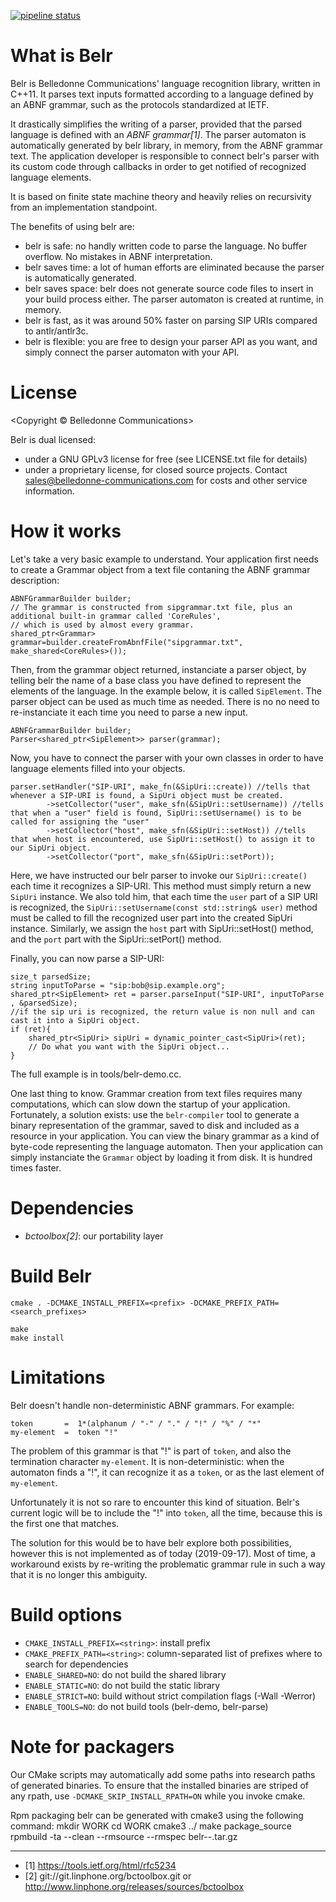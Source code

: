 [![pipeline status](https://gitlab.linphone.org/BC/public/belr/badges/master/pipeline.svg)](https://gitlab.linphone.org/BC/public/belr/commits/master)

What is Belr
============

Belr is Belledonne Communications' language recognition library, written in C++11.
It parses text inputs formatted according to a language defined by an ABNF grammar,
such as the protocols standardized at IETF.

It drastically simplifies the writing of a parser, provided that the parsed language is defined with an *ABNF grammar[1]*.
The parser automaton is automatically generated by belr library, in memory, from the ABNF grammar text.
The application developer is responsible to connect belr's parser with its custom code through callbacks in order to get
notified of recognized language elements.

It is based on finite state machine theory and heavily relies on recursivity from an implementation standpoint.

The benefits of using belr are:
- belr is safe: no handly written code to parse the language. No buffer overflow. No mistakes in ABNF interpretation.
- belr saves time: a lot of human efforts are eliminated because the parser is automatically generated.
- belr saves space: belr does not generate source code files to insert in your build process either. The parser automaton is created at runtime, in memory.
- belr is fast, as it was around 50% faster on parsing SIP URIs compared to antlr/antlr3c.
- belr is flexible: you are free to design your parser API as you want, and simply connect the parser automaton with your API.

License
=======

<Copyright © Belledonne Communications>

Belr is dual licensed:
- under a GNU GPLv3 license for free (see LICENSE.txt file for details)
- under a proprietary license, for closed source projects. Contact sales@belledonne-communications.com for costs and other service information.


How it works
============

Let's take a very basic example to understand.
Your application first needs to create a Grammar object from a text file contaning the ABNF grammar description:

```
ABNFGrammarBuilder builder;
// The grammar is constructed from sipgrammar.txt file, plus an additional built-in grammar called 'CoreRules',
// which is used by almost every grammar.
shared_ptr<Grammar> grammar=builder.createFromAbnfFile("sipgrammar.txt", make_shared<CoreRules>());
```

Then, from the grammar object returned, instanciate a parser object, by telling belr the name of a base class you have defined
to represent the elements of the language. In the example below, it is called `SipElement`.
The parser object can be used as much time as needed. There is no no need to re-instanciate it each time you need to parse a new input.

```
ABNFGrammarBuilder builder;
Parser<shared_ptr<SipElement>> parser(grammar);
```

Now, you have to connect the parser with your own classes in order to have language elements filled into your objects.

```
parser.setHandler("SIP-URI", make_fn(&SipUri::create)) //tells that whenever a SIP-URI is found, a SipUri object must be created.
		->setCollector("user", make_sfn(&SipUri::setUsername)) //tells that when a "user" field is found, SipUri::setUsername() is to be called for assigning the "user"
		->setCollector("host", make_sfn(&SipUri::setHost)) //tells that when host is encountered, use SipUri::setHost() to assign it to our SipUri object.
		->setCollector("port", make_sfn(&SipUri::setPort));
```

Here, we have instructed our belr parser to invoke our `SipUri::create()` each time it recognizes a SIP-URI. This method must simply
return a new `SipUri` instance.
We also told him, that each time the `user` part of a SIP URI is recognized, the `SipUri::setUsername(const std::string& user)` method must be called
to fill the recognized user part into the created SipUri instance.
Similarly, we assign the `host` part with SipUri::setHost() method, and the `port` part with the SipUri::setPort() method.

Finally, you can now parse a SIP-URI: 

```
size_t parsedSize;
string inputToParse = "sip:bob@sip.example.org";
shared_ptr<SipElement> ret = parser.parseInput("SIP-URI", inputToParse , &parsedSize);
//if the sip uri is recognized, the return value is non null and can cast it into a SipUri object.
if (ret){
	shared_ptr<SipUri> sipUri = dynamic_pointer_cast<SipUri>(ret);
	// Do what you want with the SipUri object...
}
```

The full example is in tools/belr-demo.cc.

One last thing to know. Grammar creation from text files requires many computations, which can slow down the startup of your application.
Fortunately, a solution exists: use the `belr-compiler` tool to generate a binary representation of the grammar, saved to disk and included 
as a resource in your application.
You can view the binary grammar as a kind of byte-code representing the language automaton.
Then your application can simply instanciate the `Grammar` object by loading it from disk. It is hundred times faster.

Dependencies
============

- *bctoolbox[2]*: our portability layer


Build Belr
==========

	cmake . -DCMAKE_INSTALL_PREFIX=<prefix> -DCMAKE_PREFIX_PATH=<search_prefixes>
	
	make
	make install


Limitations
===========

Belr doesn't handle non-deterministic ABNF grammars. For example:
```
token       =  1*(alphanum / "-" / "." / "!" / "%" / "*"
my-element  =  token "!" 
```
The problem of this grammar is that "!" is part of `token`, and also the termination character `my-element`.
It is non-deterministic: when the automaton finds a "!", it can recognize it as a `token`, or as the last 
element of `my-element`.

Unfortunately it is not so rare to encounter this kind of situation.
Belr's current logic will be to include the "!" into `token`, all the time, because this is the first one that matches.

The solution for this would be to have belr explore both possibilities, however this is not implemented as of today (2019-09-17).
Most of time, a workaround exists by re-writing the problematic grammar rule in such a way that it is no longer this ambiguity.


Build options
=============

* `CMAKE_INSTALL_PREFIX=<string>`: install prefix
* `CMAKE_PREFIX_PATH=<string>`: column-separated list of prefixes where to search for dependencies
* `ENABLE_SHARED=NO`: do not build the shared library
* `ENABLE_STATIC=NO`: do not build the static library
* `ENABLE_STRICT=NO`: build without strict compilation flags (-Wall -Werror)
* `ENABLE_TOOLS=NO`: do not build tools (belr-demo, belr-parse)


Note for packagers
==================

Our CMake scripts may automatically add some paths into research paths of generated binaries.
To ensure that the installed binaries are striped of any rpath, use `-DCMAKE_SKIP_INSTALL_RPATH=ON`
while you invoke cmake.

Rpm packaging
belr can be generated with cmake3 using the following command:
mkdir WORK
cd WORK
cmake3 ../
make package_source
rpmbuild -ta --clean --rmsource --rmspec belr-<version>-<release>.tar.gz



-----------------------

* [1] https://tools.ietf.org/html/rfc5234
* [2] git://git.linphone.org/bctoolbox.git or <http://www.linphone.org/releases/sources/bctoolbox>
